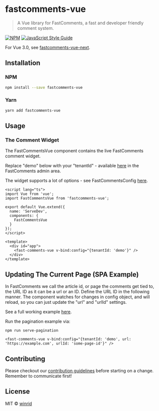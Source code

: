# fastcomments-vue

> A Vue library for FastComments, a fast and developer friendly comment system.

[![NPM](https://img.shields.io/npm/v/fastcomments-vue.svg)](https://www.npmjs.com/package/fastcomments-vue) [![JavaScript Style Guide](https://img.shields.io/badge/code_style-standard-brightgreen.svg)](https://standardjs.com)

For Vue 3.0, see [fastcomments-vue-next](https://github.com/fastcomments/fastcomments-vue-next).

## Installation

### NPM

```bash
npm install --save fastcomments-vue
```

### Yarn

```bash
yarn add fastcomments-vue
```

## Usage

### The Comment Widget

The FastCommentsVue component contains the live FastComments comment widget.

Replace "demo" below with your "tenantId" - available [here](https://fastcomments.com/auth/my-account/get-acct-code) in the FastComments admin area.

The widget supports a lot of options - see FastCommentsConfig [here](https://github.com/FastComments/fastcomments-typescript/blob/eae973fb7885de4df58b21b7a22a3e40c89feefa/src/fastcomments-config.ts#L14).

```vue
<script lang="ts">
import Vue from 'vue';
import FastCommentsVue from 'fastcomments-vue';

export default Vue.extend({
  name: 'ServeDev',
  components: {
    FastCommentsVue
  }
});
</script>

<template>
  <div id="app">
    <fast-comments-vue v-bind:config="{tenantId: 'demo'}" />
  </div>
</template>
```

## Updating The Current Page (SPA Example)

In FastComments we call the article id, or page the comments get tied to, the URL ID as it can be a url or an ID.
Define the URL ID in the following manner. The component watches for changes in config object, and will reload, so you can just update the "url" and "urlId" settings.

See a full working example [here](dev/serve-pagination.ts).

Run the pagination example via:

```
npm run serve-pagination
```

```vue
<fast-comments-vue v-bind:config="{tenantId: 'demo', url: 'https://example.com', urlId: 'some-page-id'}" />
```


## Contributing
Please checkout our [contribution guidelines](CONTRIBUTING.md) before starting on a change. Remember to communicate first!

## License

MIT © [winrid](https://github.com/winrid)
